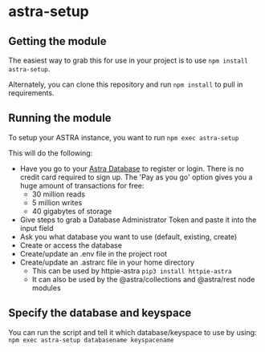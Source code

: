 # astra-setup

## Getting the module
The easiest way to grab this for use in your project is to use `npm install astra-setup`.

Alternately, you can clone this repository and run `npm install` to pull in requirements.

## Running the module
To setup your ASTRA instance, you want to run `npm exec astra-setup`

This will do the following:
* Have you go to your [Astra Database](https://datastx.io/workshops) to register or login. There is no credit card required to sign up. The 'Pay as you go' option gives you a huge amount of transactions for free:
   * 30 million reads
   * 5 million writes
   * 40 gigabytes of storage
* Give steps to grab a Database Administrator Token and paste it into the input field
* Ask you what database you want to use (default, existing, create)
* Create or access the database
* Create/update an .env file in the project root
* Create/update an .astrarc file in your home directory
  * This can be used by httpie-astra `pip3 install httpie-astra`
  * It can also be used by the @astra/collections and @astra/rest node modules

## Specify the database and keyspace
You can run the script and tell it which database/keyspace to use by using:
`npm exec astra-setup databasename keyspacename`
